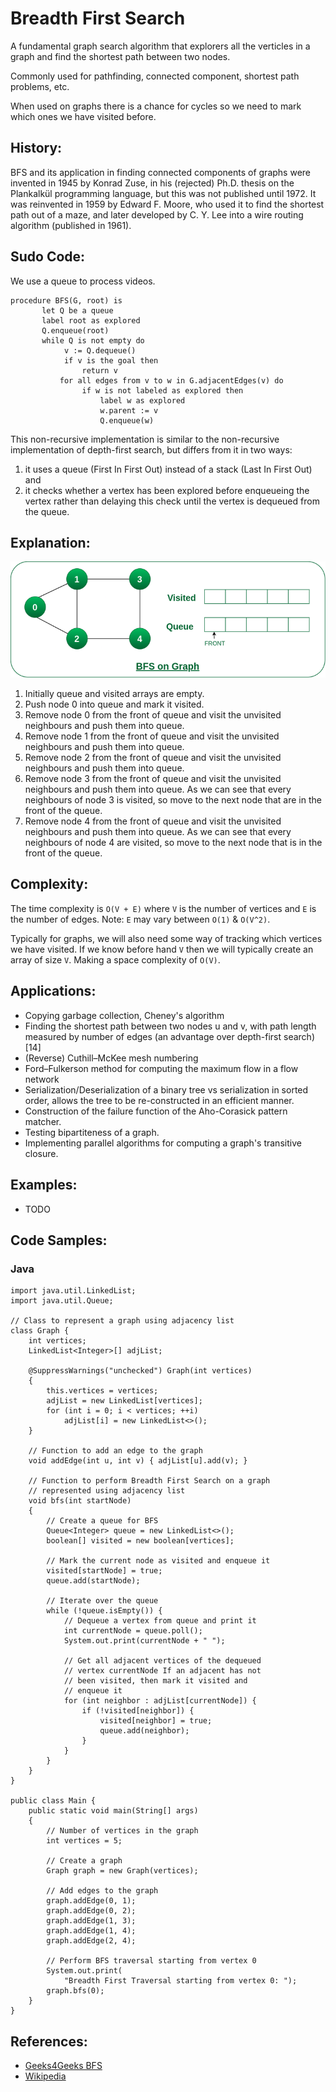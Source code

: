 # Breadth First Search

A fundamental graph search algorithm that explorers all the verticles in a graph and find the shortest path between two nodes.

Commonly used for pathfinding, connected component, shortest path problems, etc.

When used on graphs there is a chance for cycles so we need to mark which ones we have visited before.

## History:

BFS and its application in finding connected components of graphs were invented in 1945 by Konrad Zuse, in his (rejected) Ph.D. thesis on the Plankalkül programming language, but this was not published until 1972. It was reinvented in 1959 by Edward F. Moore, who used it to find the shortest path out of a maze, and later developed by C. Y. Lee into a wire routing algorithm (published in 1961).

## Sudo Code:

We use a queue to process videos.

```
procedure BFS(G, root) is
       let Q be a queue
       label root as explored
       Q.enqueue(root)
       while Q is not empty do
            v := Q.dequeue()
            if v is the goal then
                return v
           for all edges from v to w in G.adjacentEdges(v) do
                if w is not labeled as explored then
                    label w as explored
                    w.parent := v
                    Q.enqueue(w)
```

This non-recursive implementation is similar to the non-recursive implementation of depth-first search, but differs from it in two ways:
1. it uses a queue (First In First Out) instead of a stack (Last In First Out) and
2. it checks whether a vertex has been explored before enqueueing the vertex rather than delaying this check until the vertex is dequeued from the queue.

## Explanation:

![BFS](../../images/graphs/bfs-1.png)

1. Initially queue and visited arrays are empty.
2. Push node 0 into queue and mark it visited.
3. Remove node 0 from the front of queue and visit the unvisited neighbours and push them into queue.
4. Remove node 1 from the front of queue and visit the unvisited neighbours and push them into queue.
5. Remove node 2 from the front of queue and visit the unvisited neighbours and push them into queue.
6. Remove node 3 from the front of queue and visit the unvisited neighbours and push them into queue. 
As we can see that every neighbours of node 3 is visited, so move to the next node that are in the front of the queue.
7. Remove node 4 from the front of queue and visit the unvisited neighbours and push them into queue. 
As we can see that every neighbours of node 4 are visited, so move to the next node that is in the front of the queue.

## Complexity:
The time complexity is `O(V + E)` where `V` is the number of vertices and `E` is the number of edges. Note: `E` may vary between `O(1)` & `O(V^2)`.

Typically for graphs, we will also need some way of tracking which vertices we have visited. If we know before hand `V` then we will typically create an array of size `V`. Making a space complexity of `O(V)`.

## Applications:
- Copying garbage collection, Cheney's algorithm
- Finding the shortest path between two nodes u and v, with path length measured by number of edges (an advantage over depth-first search)[14]
- (Reverse) Cuthill–McKee mesh numbering
- Ford–Fulkerson method for computing the maximum flow in a flow network
- Serialization/Deserialization of a binary tree vs serialization in sorted order, allows the tree to be re-constructed in an efficient manner.
- Construction of the failure function of the Aho-Corasick pattern matcher.
- Testing bipartiteness of a graph.
- Implementing parallel algorithms for computing a graph's transitive closure.

## Examples:
- TODO

## Code Samples:

### Java

```
import java.util.LinkedList;
import java.util.Queue;
 
// Class to represent a graph using adjacency list
class Graph {
    int vertices;
    LinkedList<Integer>[] adjList;
 
    @SuppressWarnings("unchecked") Graph(int vertices)
    {
        this.vertices = vertices;
        adjList = new LinkedList[vertices];
        for (int i = 0; i < vertices; ++i)
            adjList[i] = new LinkedList<>();
    }
 
    // Function to add an edge to the graph
    void addEdge(int u, int v) { adjList[u].add(v); }
 
    // Function to perform Breadth First Search on a graph
    // represented using adjacency list
    void bfs(int startNode)
    {
        // Create a queue for BFS
        Queue<Integer> queue = new LinkedList<>();
        boolean[] visited = new boolean[vertices];
 
        // Mark the current node as visited and enqueue it
        visited[startNode] = true;
        queue.add(startNode);
 
        // Iterate over the queue
        while (!queue.isEmpty()) {
            // Dequeue a vertex from queue and print it
            int currentNode = queue.poll();
            System.out.print(currentNode + " ");
 
            // Get all adjacent vertices of the dequeued
            // vertex currentNode If an adjacent has not
            // been visited, then mark it visited and
            // enqueue it
            for (int neighbor : adjList[currentNode]) {
                if (!visited[neighbor]) {
                    visited[neighbor] = true;
                    queue.add(neighbor);
                }
            }
        }
    }
}
 
public class Main {
    public static void main(String[] args)
    {
        // Number of vertices in the graph
        int vertices = 5;
 
        // Create a graph
        Graph graph = new Graph(vertices);
 
        // Add edges to the graph
        graph.addEdge(0, 1);
        graph.addEdge(0, 2);
        graph.addEdge(1, 3);
        graph.addEdge(1, 4);
        graph.addEdge(2, 4);
 
        // Perform BFS traversal starting from vertex 0
        System.out.print(
            "Breadth First Traversal starting from vertex 0: ");
        graph.bfs(0);
    }
}
```

## References:
- [Geeks4Geeks BFS](https://www.geeksforgeeks.org/breadth-first-search-or-bfs-for-a-graph/)
- [Wikipedia](https://en.wikipedia.org/wiki/Breadth-first_search)